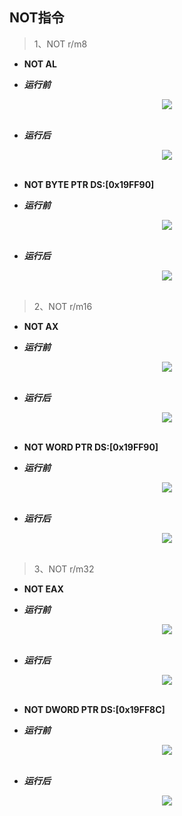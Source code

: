 ## NOT指令

> 1、NOT r/m8
- **NOT AL**
* ***运行前***
<div align="center"> <img src="../../images/not//_1_not_r8.png" width=""/> </div><br>

* ***运行后***
<div align="center"> <img src="../../images/not//_2_not_r8.png" width=""/> </div><br> 

- **NOT BYTE PTR DS:[0x19FF90]**
* ***运行前***
<div align="center"> <img src="../../images/not//_3_not_m8.png" width=""/> </div><br>

* ***运行后***
<div align="center"> <img src="../../images/not//_4_not_m8.png" width=""/> </div><br>

> 2、NOT r/m16
- **NOT AX**
* ***运行前***
<div align="center"> <img src="../../images/not//_5_not_r16.png" width=""/> </div><br>

* ***运行后***
<div align="center"> <img src="../../images/not//_6_not_r16.png" width=""/> </div><br> 

- **NOT WORD PTR DS:[0x19FF90]**
* ***运行前***
<div align="center"> <img src="../../images/not//_7_not_m16.png" width=""/> </div><br>

* ***运行后***
<div align="center"> <img src="../../images/not//_8_not_m16.png" width=""/> </div><br>

> 3、NOT r/m32
- **NOT EAX**
* ***运行前***
<div align="center"> <img src="../../images/not//_9_not_r32.png" width=""/> </div><br>

* ***运行后***
<div align="center"> <img src="../../images/not//_10_not_r32.png" width=""/> </div><br> 

- **NOT DWORD PTR DS:[0x19FF8C]**
* ***运行前***
<div align="center"> <img src="../../images/not//_11_not_m32.png" width=""/> </div><br>

* ***运行后***
<div align="center"> <img src="../../images/not//_12_not_m32.png" width=""/> </div><br>